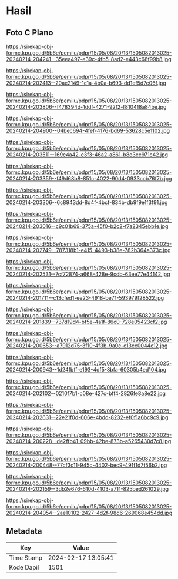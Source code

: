 # Hasil

## Foto C Plano

https://sirekap-obj-formc.kpu.go.id/5b6e/pemilu/pdpr/15/05/08/20/13/1505082013025-20240214-204241--35eea497-e39c-4fb5-8ad2-e443c68f99b8.jpg

https://sirekap-obj-formc.kpu.go.id/5b6e/pemilu/pdpr/15/05/08/20/13/1505082013025-20240214-202413--20ae2149-1c1a-4b0a-b693-dd1ef5d7c06f.jpg

https://sirekap-obj-formc.kpu.go.id/5b6e/pemilu/pdpr/15/05/08/20/13/1505082013025-20240214-203806--f478394d-1ddf-4271-92f2-f810418a84be.jpg

https://sirekap-obj-formc.kpu.go.id/5b6e/pemilu/pdpr/15/05/08/20/13/1505082013025-20240214-204900--04bec694-4fef-4176-bd69-53628c5e1102.jpg

https://sirekap-obj-formc.kpu.go.id/5b6e/pemilu/pdpr/15/05/08/20/13/1505082013025-20240214-203511--169c4a42-e3f3-46a2-a861-b8e3cc971c42.jpg

https://sirekap-obj-formc.kpu.go.id/5b6e/pemilu/pdpr/15/05/08/20/13/1505082013025-20240214-203359--f49d68b8-851c-4022-90d4-0933ccb76f7b.jpg

https://sirekap-obj-formc.kpu.go.id/5b6e/pemilu/pdpr/15/05/08/20/13/1505082013025-20240214-203306--6c8943dd-8d4f-4bcf-834b-db9f9e1f3f91.jpg

https://sirekap-obj-formc.kpu.go.id/5b6e/pemilu/pdpr/15/05/08/20/13/1505082013025-20240214-203016--c9c01b69-375a-45f0-b2c2-f7a2345ebb1e.jpg

https://sirekap-obj-formc.kpu.go.id/5b6e/pemilu/pdpr/15/05/08/20/13/1505082013025-20240214-202749--787318b1-e415-4493-b38e-782b364a373c.jpg

https://sirekap-obj-formc.kpu.go.id/5b6e/pemilu/pdpr/15/05/08/20/13/1505082013025-20240214-202531--7cf72874-a668-428e-9cdb-63ee77e44142.jpg

https://sirekap-obj-formc.kpu.go.id/5b6e/pemilu/pdpr/15/05/08/20/13/1505082013025-20240214-201711--c13cfed1-ee23-4918-be71-593979f28522.jpg

https://sirekap-obj-formc.kpu.go.id/5b6e/pemilu/pdpr/15/05/08/20/13/1505082013025-20240214-201839--737d19d4-bf5e-4a1f-86c0-728e05423cf2.jpg

https://sirekap-obj-formc.kpu.go.id/5b6e/pemilu/pdpr/15/05/08/20/13/1505082013025-20240214-200653--a7912d75-3f10-4f3b-9a0c-c13cc0044c12.jpg

https://sirekap-obj-formc.kpu.go.id/5b6e/pemilu/pdpr/15/05/08/20/13/1505082013025-20240214-200943--1d24fbff-e193-4df5-8bfa-60305b4ed104.jpg

https://sirekap-obj-formc.kpu.go.id/5b6e/pemilu/pdpr/15/05/08/20/13/1505082013025-20240214-202102--0210f7b1-c08e-427c-bff4-2826fe8a8e22.jpg

https://sirekap-obj-formc.kpu.go.id/5b6e/pemilu/pdpr/15/05/08/20/13/1505082013025-20240214-202631--22e21f0d-606e-4bdd-8232-ef0f1a6bc9c9.jpg

https://sirekap-obj-formc.kpu.go.id/5b6e/pemilu/pdpr/15/05/08/20/13/1505082013025-20240214-200228--de2ffb41-09bb-42be-873b-a5265430d7c8.jpg

https://sirekap-obj-formc.kpu.go.id/5b6e/pemilu/pdpr/15/05/08/20/13/1505082013025-20240214-200448--77cf3c11-945c-4402-bec9-491f1d7f56b2.jpg

https://sirekap-obj-formc.kpu.go.id/5b6e/pemilu/pdpr/15/05/08/20/13/1505082013025-20240214-202159--3db2e676-610d-4103-a711-825bed261029.jpg

https://sirekap-obj-formc.kpu.go.id/5b6e/pemilu/pdpr/15/05/08/20/13/1505082013025-20240214-204054--2ae10102-2427-4d2f-98d6-269068e454dd.jpg


## Metadata

| Key        | Value               |
| ---------- | ------------------- |
| Time Stamp | 2024-02-17 13:05:41 |
| Kode Dapil | 1501                |



